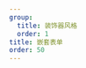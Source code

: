 ```yaml
---
group:
  title: 装饰器风格
  order: 1
title: 嵌套表单
order: 50
---
```


<code src='../../../src/examples/decorator/05-subform-d.tsx' ></code>
